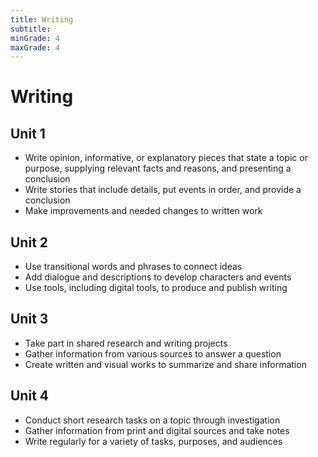 ```yaml
---
title: Writing
subtitle: 
minGrade: 4
maxGrade: 4
---
```

# Writing


## Unit 1
* Write opinion, informative, or explanatory pieces that state a topic or purpose, supplying relevant facts and reasons, and presenting a conclusion
* Write stories that include details, put events in order, and provide a conclusion
* Make improvements and needed changes to written work

## Unit 2
* Use transitional words and phrases to connect ideas
* Add dialogue and descriptions to develop characters and events
* Use tools, including digital tools, to produce and publish writing

## Unit 3
* Take part in shared research and writing projects
* Gather information from various sources to answer a question
* Create written and visual works to summarize and share information

## Unit 4
* Conduct short research tasks on a topic through investigation
* Gather information from print and digital sources and take notes
* Write regularly for a variety of tasks, purposes, and audiences